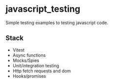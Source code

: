# javascript_testing

Simple testing examples to testing javascript code.

## Stack
+ Vitest
+ Async functions
+ Mocks/Spies
+ Unit/integration testing
+ Http fetch requests and dom
+ Hooks/promises
  
